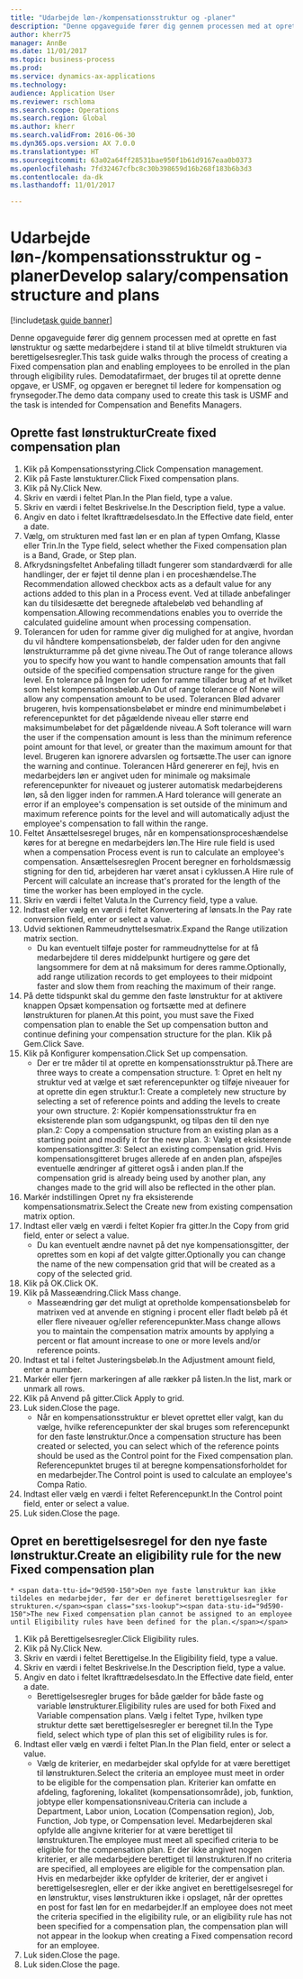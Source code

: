 ```yaml
--- 
title: "Udarbejde løn-/kompensationsstruktur og -planer"
description: "Denne opgaveguide fører dig gennem processen med at oprette en fast lønstruktur og sætte medarbejdere i stand til at blive tilmeldt strukturen via berettigelsesregler."
author: kherr75
manager: AnnBe
ms.date: 11/01/2017
ms.topic: business-process
ms.prod: 
ms.service: dynamics-ax-applications
ms.technology: 
audience: Application User
ms.reviewer: rschloma
ms.search.scope: Operations
ms.search.region: Global
ms.author: kherr
ms.search.validFrom: 2016-06-30
ms.dyn365.ops.version: AX 7.0.0
ms.translationtype: HT
ms.sourcegitcommit: 63a02a64ff28531bae950f1b61d9167eaa0b0373
ms.openlocfilehash: 7fd32467cfbc8c30b398659d16b268f183b6b3d3
ms.contentlocale: da-dk
ms.lasthandoff: 11/01/2017

---
```

# <a name="develop-salarycompensation-structure-and-plans"></a><span data-ttu-id="9d590-103">Udarbejde løn-/kompensationsstruktur og -planer</span><span class="sxs-lookup"><span data-stu-id="9d590-103">Develop salary/compensation structure and plans</span></span>

[!include[task guide banner](../../includes/task-guide-banner.md)]

<span data-ttu-id="9d590-104">Denne opgaveguide fører dig gennem processen med at oprette en fast lønstruktur og sætte medarbejdere i stand til at blive tilmeldt strukturen via berettigelsesregler.</span><span class="sxs-lookup"><span data-stu-id="9d590-104">This task guide walks through the process of creating a Fixed compensation plan and enabling employees to be enrolled in the plan through eligibility rules.</span></span> <span data-ttu-id="9d590-105">Demodatafirmaet, der bruges til at oprette denne opgave, er USMF, og opgaven er beregnet til ledere for kompensation og frynsegoder.</span><span class="sxs-lookup"><span data-stu-id="9d590-105">The demo data company used to create this task is USMF and the task is intended for Compensation and Benefits Managers.</span></span>


## <a name="create-fixed-compensation-plan"></a><span data-ttu-id="9d590-106">Oprette fast lønstruktur</span><span class="sxs-lookup"><span data-stu-id="9d590-106">Create fixed compensation plan</span></span>
1. <span data-ttu-id="9d590-107">Klik på Kompensationsstyring.</span><span class="sxs-lookup"><span data-stu-id="9d590-107">Click Compensation management.</span></span>
2. <span data-ttu-id="9d590-108">Klik på Faste lønstukturer.</span><span class="sxs-lookup"><span data-stu-id="9d590-108">Click Fixed compensation plans.</span></span>
3. <span data-ttu-id="9d590-109">Klik på Ny.</span><span class="sxs-lookup"><span data-stu-id="9d590-109">Click New.</span></span>
4. <span data-ttu-id="9d590-110">Skriv en værdi i feltet Plan.</span><span class="sxs-lookup"><span data-stu-id="9d590-110">In the Plan field, type a value.</span></span>
5. <span data-ttu-id="9d590-111">Skriv en værdi i feltet Beskrivelse.</span><span class="sxs-lookup"><span data-stu-id="9d590-111">In the Description field, type a value.</span></span>
6. <span data-ttu-id="9d590-112">Angiv en dato i feltet Ikrafttrædelsesdato.</span><span class="sxs-lookup"><span data-stu-id="9d590-112">In the Effective date field, enter a date.</span></span>
7. <span data-ttu-id="9d590-113">Vælg, om strukturen med fast løn er en plan af typen Omfang, Klasse eller Trin.</span><span class="sxs-lookup"><span data-stu-id="9d590-113">In the Type field, select whether the Fixed compensation plan is a Band, Grade, or Step plan.</span></span>
8. <span data-ttu-id="9d590-114">Afkrydsningsfeltet Anbefaling tilladt fungerer som standardværdi for alle handlinger, der er føjet til denne plan i en proceshændelse.</span><span class="sxs-lookup"><span data-stu-id="9d590-114">The Recommendation allowed checkbox acts as a default value for any actions added to this plan in a Process event.</span></span>  <span data-ttu-id="9d590-115">Ved at tillade anbefalinger kan du tilsidesætte det beregnede aftalebeløb ved behandling af kompensation.</span><span class="sxs-lookup"><span data-stu-id="9d590-115">Allowing recommendations enables you to override the calculated guideline amount when processing compensation.</span></span>
9. <span data-ttu-id="9d590-116">Tolerancen for uden for ramme giver dig mulighed for at angive, hvordan du vil håndtere kompensationsbeløb, der falder uden for den angivne lønstrukturramme på det givne niveau.</span><span class="sxs-lookup"><span data-stu-id="9d590-116">The Out of range tolerance allows you to specify how you want to handle compensation amounts that fall outside of the specified compensation structure range for the given level.</span></span>  <span data-ttu-id="9d590-117">En tolerance på Ingen for uden for ramme tillader brug af et hvilket som helst kompensationsbeløb.</span><span class="sxs-lookup"><span data-stu-id="9d590-117">An Out of range tolerance of None will allow any compensation amount to be used.</span></span>  <span data-ttu-id="9d590-118">Tolerancen Blød advarer brugeren, hvis kompensationsbeløbet er mindre end minimumbeløbet i referencepunktet for det pågældende niveau eller større end maksimumbeløbet for det pågældende niveau.</span><span class="sxs-lookup"><span data-stu-id="9d590-118">A Soft tolerance will warn the user if the compensation amount is less than the minimum reference point amount for that level, or greater than the maximum amount for that level.</span></span> <span data-ttu-id="9d590-119">Brugeren kan ignorere advarslen og fortsætte.</span><span class="sxs-lookup"><span data-stu-id="9d590-119">The user can ignore the warning and continue.</span></span>  <span data-ttu-id="9d590-120">Tolerancen Hård genererer en fejl, hvis en medarbejders løn er angivet uden for minimale og maksimale referencepunkter for niveauet og justerer automatisk medarbejderens løn, så den ligger inden for rammen.</span><span class="sxs-lookup"><span data-stu-id="9d590-120">A Hard tolerance will generate an error if an employee's compensation is set outside of the minimum and maximum reference points for the level and will automatically adjust the employee's compensation to fall within the range.</span></span>
10. <span data-ttu-id="9d590-121">Feltet Ansættelsesregel bruges, når en kompensationsproceshændelse køres for at beregne en medarbejders løn.</span><span class="sxs-lookup"><span data-stu-id="9d590-121">The Hire rule field is used when a compensation Process event is run to calculate an employee's compensation.</span></span>  <span data-ttu-id="9d590-122">Ansættelsesreglen Procent beregner en forholdsmæssig stigning for den tid, arbejderen har været ansat i cyklussen.</span><span class="sxs-lookup"><span data-stu-id="9d590-122">A Hire rule of Percent will calculate an increase that's prorated for the length of the time the worker has been employed in the cycle.</span></span>
11. <span data-ttu-id="9d590-123">Skriv en værdi i feltet Valuta.</span><span class="sxs-lookup"><span data-stu-id="9d590-123">In the Currency field, type a value.</span></span>
12. <span data-ttu-id="9d590-124">Indtast eller vælg en værdi i feltet Konvertering af lønsats.</span><span class="sxs-lookup"><span data-stu-id="9d590-124">In the Pay rate conversion field, enter or select a value.</span></span>
13. <span data-ttu-id="9d590-125">Udvid sektionen Rammeudnyttelsesmatrix.</span><span class="sxs-lookup"><span data-stu-id="9d590-125">Expand the Range utilization matrix section.</span></span>
    * <span data-ttu-id="9d590-126">Du kan eventuelt tilføje poster for rammeudnyttelse for at få medarbejdere til deres middelpunkt hurtigere og gøre det langsommere for dem at nå maksimum for deres ramme.</span><span class="sxs-lookup"><span data-stu-id="9d590-126">Optionally, add range utilization records to get employees to their midpoint faster and slow them from reaching the maximum of their range.</span></span>  
14. <span data-ttu-id="9d590-127">På dette tidspunkt skal du gemme den faste lønstruktur for at aktivere knappen Opsæt kompensation og fortsætte med at definere lønstrukturen for planen.</span><span class="sxs-lookup"><span data-stu-id="9d590-127">At this point, you must save the Fixed compensation plan to enable the Set up compensation button and continue defining your compensation structure for the plan.</span></span>  <span data-ttu-id="9d590-128">Klik på Gem.</span><span class="sxs-lookup"><span data-stu-id="9d590-128">Click Save.</span></span>
15. <span data-ttu-id="9d590-129">Klik på Konfigurer kompensation.</span><span class="sxs-lookup"><span data-stu-id="9d590-129">Click Set up compensation.</span></span>
    * <span data-ttu-id="9d590-130">Der er tre måder til at oprette en kompensationsstruktur på.</span><span class="sxs-lookup"><span data-stu-id="9d590-130">There are three ways to create a compensation structure.</span></span> <span data-ttu-id="9d590-131">1: Opret en helt ny struktur ved at vælge et sæt referencepunkter og tilføje niveauer for at oprette din egen struktur.</span><span class="sxs-lookup"><span data-stu-id="9d590-131">1: Create a completely new structure by selecting a set of reference points and adding the levels to create your own structure.</span></span> <span data-ttu-id="9d590-132">2: Kopiér kompensationsstruktur fra en eksisterende plan som udgangspunkt, og tilpas den til den nye plan.</span><span class="sxs-lookup"><span data-stu-id="9d590-132">2: Copy a compensation structure from an existing plan as a starting point and modify it for the new plan.</span></span> <span data-ttu-id="9d590-133">3: Vælg et eksisterende kompensationsgitter.</span><span class="sxs-lookup"><span data-stu-id="9d590-133">3: Select an existing compensation grid.</span></span> <span data-ttu-id="9d590-134">Hvis kompensationsgitteret bruges allerede af en anden plan, afspejles eventuelle ændringer af gitteret også i anden plan.</span><span class="sxs-lookup"><span data-stu-id="9d590-134">If the compensation grid is already being used by another plan, any changes made to the grid will also be reflected in the other plan.</span></span>  
16. <span data-ttu-id="9d590-135">Markér indstillingen Opret ny fra eksisterende kompensationsmatrix.</span><span class="sxs-lookup"><span data-stu-id="9d590-135">Select the Create new from existing compensation matrix option.</span></span>
17. <span data-ttu-id="9d590-136">Indtast eller vælg en værdi i feltet Kopier fra gitter.</span><span class="sxs-lookup"><span data-stu-id="9d590-136">In the Copy from grid field, enter or select a value.</span></span>
    * <span data-ttu-id="9d590-137">Du kan eventuelt ændre navnet på det nye kompensationsgitter, der oprettes som en kopi af det valgte gitter.</span><span class="sxs-lookup"><span data-stu-id="9d590-137">Optionally you can change the name of the new compensation grid that will be created as a copy of the selected grid.</span></span>  
18. <span data-ttu-id="9d590-138">Klik på OK.</span><span class="sxs-lookup"><span data-stu-id="9d590-138">Click OK.</span></span>
19. <span data-ttu-id="9d590-139">Klik på Masseændring.</span><span class="sxs-lookup"><span data-stu-id="9d590-139">Click Mass change.</span></span>
    * <span data-ttu-id="9d590-140">Masseændring gør det muligt at opretholde kompensationsbeløb for matrixen ved at anvende en stigning i procent eller fladt beløb på ét eller flere niveauer og/eller referencepunkter.</span><span class="sxs-lookup"><span data-stu-id="9d590-140">Mass change allows you to maintain the compensation matrix amounts by applying a percent or flat amount increase to one or more levels and/or reference points.</span></span>  
20. <span data-ttu-id="9d590-141">Indtast et tal i feltet Justeringsbeløb.</span><span class="sxs-lookup"><span data-stu-id="9d590-141">In the Adjustment amount field, enter a number.</span></span>
21. <span data-ttu-id="9d590-142">Markér eller fjern markeringen af alle rækker på listen.</span><span class="sxs-lookup"><span data-stu-id="9d590-142">In the list, mark or unmark all rows.</span></span>
22. <span data-ttu-id="9d590-143">Klik på Anvend på gitter.</span><span class="sxs-lookup"><span data-stu-id="9d590-143">Click Apply to grid.</span></span>
23. <span data-ttu-id="9d590-144">Luk siden.</span><span class="sxs-lookup"><span data-stu-id="9d590-144">Close the page.</span></span>
    * <span data-ttu-id="9d590-145">Når en kompensationsstruktur er blevet oprettet eller valgt, kan du vælge, hvilke referencepunkter der skal bruges som referencepunkt for den faste lønstruktur.</span><span class="sxs-lookup"><span data-stu-id="9d590-145">Once a compensation structure has been created or selected, you can select which of the reference points should be used as the Control point for the Fixed compensation plan.</span></span>  <span data-ttu-id="9d590-146">Referencepunktet bruges til at beregne kompensationsforholdet for en medarbejder.</span><span class="sxs-lookup"><span data-stu-id="9d590-146">The Control point is used to calculate an employee's Compa Ratio.</span></span>  
24. <span data-ttu-id="9d590-147">Indtast eller vælg en værdi i feltet Referencepunkt.</span><span class="sxs-lookup"><span data-stu-id="9d590-147">In the Control point field, enter or select a value.</span></span>
25. <span data-ttu-id="9d590-148">Luk siden.</span><span class="sxs-lookup"><span data-stu-id="9d590-148">Close the page.</span></span>

## <a name="create-an-eligibility-rule-for-the-new-fixed-compensation-plan"></a><span data-ttu-id="9d590-149">Opret en berettigelsesregel for den nye faste lønstruktur.</span><span class="sxs-lookup"><span data-stu-id="9d590-149">Create an eligibility rule for the new Fixed compensation plan</span></span>
    * <span data-ttu-id="9d590-150">Den nye faste lønstruktur kan ikke tildeles en medarbejder, før der er defineret berettigelsesregler for strukturen.</span><span class="sxs-lookup"><span data-stu-id="9d590-150">The new Fixed compensation plan cannot be assigned to an employee until Eligibility rules have been defined for the plan.</span></span>  
1. <span data-ttu-id="9d590-151">Klik på Berettigelsesregler.</span><span class="sxs-lookup"><span data-stu-id="9d590-151">Click Eligibility rules.</span></span>
2. <span data-ttu-id="9d590-152">Klik på Ny.</span><span class="sxs-lookup"><span data-stu-id="9d590-152">Click New.</span></span>
3. <span data-ttu-id="9d590-153">Skriv en værdi i feltet Berettigelse.</span><span class="sxs-lookup"><span data-stu-id="9d590-153">In the Eligibility field, type a value.</span></span>
4. <span data-ttu-id="9d590-154">Skriv en værdi i feltet Beskrivelse.</span><span class="sxs-lookup"><span data-stu-id="9d590-154">In the Description field, type a value.</span></span>
5. <span data-ttu-id="9d590-155">Angiv en dato i feltet Ikrafttrædelsesdato.</span><span class="sxs-lookup"><span data-stu-id="9d590-155">In the Effective date field, enter a date.</span></span>
    * <span data-ttu-id="9d590-156">Berettigelsesregler bruges for både gælder for både faste og variable lønstrukturer.</span><span class="sxs-lookup"><span data-stu-id="9d590-156">Eligibility rules are used for both Fixed and Variable compensation plans.</span></span>  <span data-ttu-id="9d590-157">Vælg i feltet Type, hvilken type struktur dette sæt berettigelsesregler er beregnet til.</span><span class="sxs-lookup"><span data-stu-id="9d590-157">In the Type field, select which type of plan this set of eligibility rules is for.</span></span>  
6. <span data-ttu-id="9d590-158">Indtast eller vælg en værdi i feltet Plan.</span><span class="sxs-lookup"><span data-stu-id="9d590-158">In the Plan field, enter or select a value.</span></span>
    * <span data-ttu-id="9d590-159">Vælg de kriterier, en medarbejder skal opfylde for at være berettiget til lønstrukturen.</span><span class="sxs-lookup"><span data-stu-id="9d590-159">Select the criteria an employee must meet in order to be eligible for the compensation plan.</span></span> <span data-ttu-id="9d590-160">Kriterier kan omfatte en afdeling, fagforening, lokalitet (kompensationsområde), job, funktion, jobtype eller kompensationsniveau.</span><span class="sxs-lookup"><span data-stu-id="9d590-160">Criteria can include a Department, Labor union, Location (Compensation region), Job, Function, Job type, or Compensation level.</span></span> <span data-ttu-id="9d590-161">Medarbejderen skal opfylde alle angivne kriterier for at være berettiget til lønstrukturen.</span><span class="sxs-lookup"><span data-stu-id="9d590-161">The employee must meet all specified criteria to be eligible for the compensation plan.</span></span> <span data-ttu-id="9d590-162">Er der ikke angivet nogen kriterier, er alle medarbejdere berettiget til lønstrukturen.</span><span class="sxs-lookup"><span data-stu-id="9d590-162">If no criteria are specified, all employees are eligible for the compensation plan.</span></span> <span data-ttu-id="9d590-163">Hvis en medarbejder ikke opfylder de kriterier, der er angivet i berettigelsesreglen, eller er der ikke angivet en berettigelsesregel for en lønstruktur, vises lønstrukturen ikke i opslaget, når der oprettes en post for fast løn for en medarbejder.</span><span class="sxs-lookup"><span data-stu-id="9d590-163">If an employee does not meet the criteria specified in the eligibility rule, or an eligibility rule has not been specified for a compensation plan, the compensation plan will not appear in the lookup when creating a Fixed compensation record for an employee.</span></span>  
7. <span data-ttu-id="9d590-164">Luk siden.</span><span class="sxs-lookup"><span data-stu-id="9d590-164">Close the page.</span></span>
8. <span data-ttu-id="9d590-165">Luk siden.</span><span class="sxs-lookup"><span data-stu-id="9d590-165">Close the page.</span></span>


